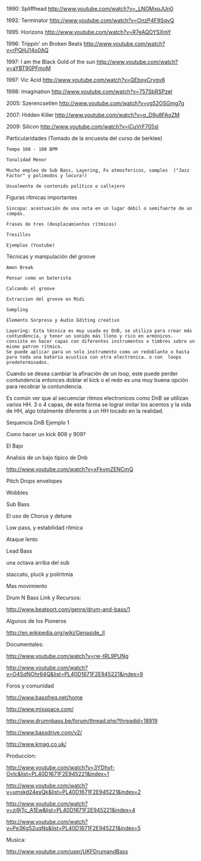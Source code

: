 
1990: Spliffhead           http://www.youtube.com/watch?v=_LNOMxqJUn0

1992: Terminator           http://www.youtube.com/watch?v=OnzP4F9SqvQ

1995: Horizons         http://www.youtube.com/watch?v=R7eAQOYSXmY

1996: Trippin' on Broken Beats http://www.youtube.com/watch?v=rPQHJ14o0AQ

1997: I am the Black Gold of the sun  http://www.youtube.com/watch?v=aYBT90PFmoM

1997: Vic Acid         http://www.youtube.com/watch?v=QEboyCrygv8

1998: Imagination           http://www.youtube.com/watch?v=757SbRSPzeI

2005: Szerencsetlen        http://www.youtube.com/watch?v=vg52OSGmg7g

2007: Hidden Killer        http://www.youtube.com/watch?v=q_D9u8FAoZM

2009: Silicon            http://www.youtube.com/watch?v=iCuVrF705sI


Particularidades   (Tomado de la encuesta del curso de berklee)

	Tempo 160 - 180 BPM

	Tonalidad Menor

	Mucho empleo de Sub Bass, Layering, Fx atmosfericos, samples  ("Jazz Factor" y polimodos y locura!)     

	Usualmente de contenido político o callejero

              

    


                  

Figuras rítmicas importantes

	Sincopa: acentuación de una nota en un lugar débil o semifuerte de un compás.

	Frases de tres (desplazamientos rítmicos)

	Tresillos

	Ejemplos (Youtube)


                        

Técnicas y manipulación del groove

	Amen Break  

	Pensar como un baterista
	
	Calcando el groove

	Extraccion del groove en Midi           
	
	Sampling

	Elemento Sorpresa y Audio Editing creativo     

	Layering: Esta técnica es muy usada es DnB, se utiliza para crear más contundencia, y tener un sonido más lleno y rico en armónicos.  consiste en hacer capas con diferentes instrumentos o timbres sobre un mismo patron rítmico.
	Se puede aplicar para un solo instrumento como un redoblante o hasta para toda una bateria acustica con otra electrónica. o con  loops predeterminados.

Cuando se desea cambiar la afinación de un loop, este puede perder contundencia entonces doblar el kick o el redo es una muy buena opción para recobrar la contundencia.

Es común ver que al secuenciar ritmos electronicos como DnB se utilizan varios HH. 3 o 4 capas, de esta forma se lograr imitar los acentos y la vida de HH, algo totalmente diferente a un HH tocado en la realidad.

Sequencia DnB Ejemplo 1      

Como hacer un  kick 808 y 909?

                              

El Bajo

Analisis de un bajo típico de Dnb

http://www.youtube.com/watch?v=xFkvmZENCmQ    

Pitch Drops envelopes

Wobbles                   

   
Sub Bass                 

El uso de Chorus y detune        

Low pass, y estabilidad rítmica

Ataque lento

    

Lead Bass

una octava arriba del sub

staccato, pluck y poliritmia  

Mas movimiento

Drum N Bass Link y Recursos:

http://www.beatport.com/genre/drum-and-bass/1

Algunos de los Pioneros

http://en.wikipedia.org/wiki/Genaside_II

Documentales:

http://www.youtube.com/watch?v=rw-tRL9PUNg

http://www.youtube.com/watch?v=O4SdNOhr64Q&list=PL40D1671F2E945221&index=9

Foros y comunidad

http://www.bassfreq.net/home

http://www.mixspace.com/

http://www.drumnbass.be/forum/thread.php?threadid=18919

http://www.bassdrive.com/v2/

http://www.kmag.co.uk/

Produccion:

http://www.youtube.com/watch?v=3YDhvf-Ovlc&list=PL40D1671F2E945221&index=1

http://www.youtube.com/watch?v=umskd24exQk&list=PL40D1671F2E945221&index=2

http://www.youtube.com/watch?v=zj9jTc_A1Ew&list=PL40D1671F2E945221&index=4

http://www.youtube.com/watch?v=Pe3Kg52uqNs&list=PL40D1671F2E945221&index=5              

Musica:

http://www.youtube.com/user/UKFDrumandBass

